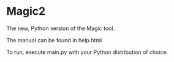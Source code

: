 # Magic2
The new, Python version of the Magic tool.

The manual can be found in help.html

To run, execute main.py with your Python distribution of choice.
